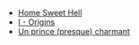 - [Home Sweet Hell ](https://www.imdb.com/title/tt2802136/)
- [I - Origins](https://www.imdb.com/title/tt2884206/)
- [Un prince (presque) charmant](https://www.imdb.com/title/tt2311182/)

